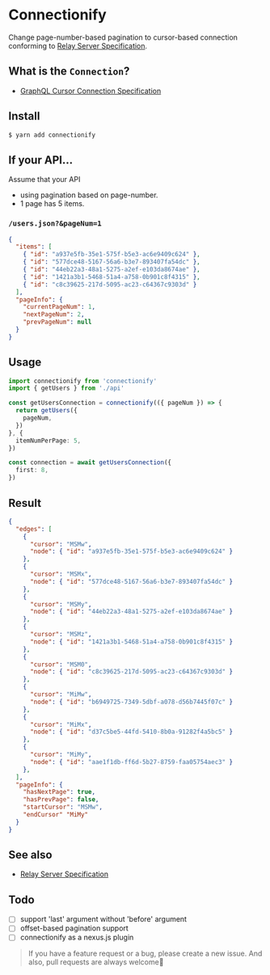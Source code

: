 # Connectionify

Change page-number-based pagination to cursor-based connection conforming to [Relay Server Specification](https://relay.dev/docs/en/graphql-server-specification#connections).

## What is the `Connection`?
- [GraphQL Cursor Connection Specification](https://relay.dev/graphql/connections.htm)

## Install

```bash
$ yarn add connectionify
```

## If your API...

Assume that your API

- using pagination based on page-number.
- 1 page has 5 items.

### `/users.json?&pageNum=1`

```json
{
  "items": [
    { "id": "a937e5fb-35e1-575f-b5e3-ac6e9409c624" },
    { "id": "577dce48-5167-56a6-b3e7-893407fa54dc" },
    { "id": "44eb22a3-48a1-5275-a2ef-e103da8674ae" },
    { "id": "1421a3b1-5468-51a4-a758-0b901c8f4315" },
    { "id": "c8c39625-217d-5095-ac23-c64367c9303d" }
  ],
  "pageInfo": {
    "currentPageNum": 1,
    "nextPageNum": 2,
    "prevPageNum": null
  }
}
```

## Usage

```typescript
import connectionify from 'connectionify'
import { getUsers } from './api'

const getUsersConnection = connectionify(({ pageNum }) => {
  return getUsers({
    pageNum,
  })
}, {
  itemNumPerPage: 5,
})

const connection = await getUsersConnection({
  first: 8,
})
```

## Result

```json
{
  "edges": [
    {
      "cursor": "MSMw",
      "node": { "id": "a937e5fb-35e1-575f-b5e3-ac6e9409c624" }
    },
    {
      "cursor": "MSMx",
      "node": { "id": "577dce48-5167-56a6-b3e7-893407fa54dc" }
    },
    {
      "cursor": "MSMy",
      "node": { "id": "44eb22a3-48a1-5275-a2ef-e103da8674ae" }
    },
    {
      "cursor": "MSMz",
      "node": { "id": "1421a3b1-5468-51a4-a758-0b901c8f4315" }
    },
    {
      "cursor": "MSM0",
      "node": { "id": "c8c39625-217d-5095-ac23-c64367c9303d" }
    },
    {
      "cursor": "MiMw",
      "node": { "id": "b6949725-7349-5dbf-a078-d56b7445f07c" }
    },
    {
      "cursor": "MiMx",
      "node": { "id": "d37c5be5-44fd-5410-8b0a-91282f4a5bc5" }
    },
    {
      "cursor": "MiMy",
      "node": { "id": "aae1f1db-ff6d-5b27-8759-faa05754aec3" }
    },
  ],
  "pageInfo": {
    "hasNextPage": true,
    "hasPrevPage": false,
    "startCursor": "MSMw",
    "endCursor" "MiMy"
  }
}
```

## See also
- [Relay Server Specification](https://relay.dev/docs/en/graphql-server-specification#connections)

## Todo
- [ ] support 'last' argument without 'before' argument
- [ ] offset-based pagination support
- [ ] connectionify as a nexus.js plugin

> If you have a feature request or a bug, please create a new issue. And also, pull requests are always welcome🙏
